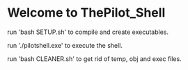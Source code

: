 # Welcome to ThePilot_Shell

run 'bash SETUP.sh' to compile and create executables.

run './pilotshell.exe' to execute the shell.

run 'bash CLEANER.sh' to get rid of temp, obj and exec files.

